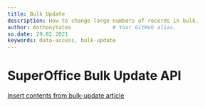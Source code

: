 ```yaml
---
title: Bulk Update
description: How to change large numbers of records in bulk.
author: AnthonyYates             # Your GitHub alias.
so.date: 29.02.2021
keywords: data-access, bulk-update
---
```


# SuperOffice Bulk Update API

[Insert contents from bulk-update article](https://community.superoffice.com/en/content/content/netserver-sdk/netserver-8.x/bulk-update-api/)
